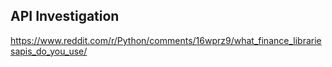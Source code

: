 

## API Investigation

https://www.reddit.com/r/Python/comments/16wprz9/what_finance_librariesapis_do_you_use/
